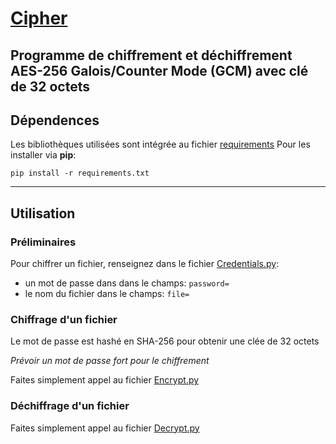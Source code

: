 # [Cipher](https://github.com/Laurent-Andrieu/Cipher)
Programme de chiffrement et déchiffrement AES-256 Galois/Counter Mode (GCM) avec clé de 32 octets
---
## Dépendences
Les bibliothèques utilisées sont intégrée au fichier [requirements](https://github.com/Laurent-Andrieu/Cipher/blob/master/requirements.txt)
Pour les installer via **pip**:

`pip install -r requirements.txt`


---
## Utilisation
### Préliminaires
Pour chiffrer un fichier, renseignez dans le fichier [Credentials.py](https://github.com/Laurent-Andrieu/Cipher/blob/master/Creditentials.py):
* un mot de passe dans dans le champs: `password=` 
* le nom du fichier dans le champs: `file=`


### Chiffrage d'un fichier

Le mot de passe est hashé en SHA-256 pour obtenir une clée de 32 octets

_Prévoir un mot de passe fort pour le chiffrement_

Faites simplement appel au fichier [Encrypt.py](https://github.com/Laurent-Andrieu/Cipher/blob/master/Encrypt.py)


### Déchiffrage d'un fichier

Faites simplement appel au fichier [Decrypt.py](https://github.com/Laurent-Andrieu/Cipher/blob/master/Decrypt.py)
